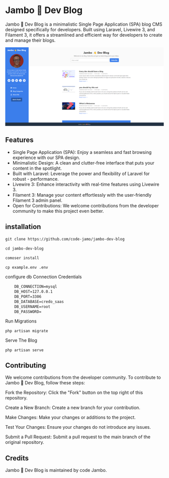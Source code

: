 # Jambo 👋 Dev Blog

Jambo 👋 Dev Blog is a minimalistic Single Page Application (SPA) blog CMS designed specifically for developers. Built using Laravel, Livewire 3, and Filament 3, it offers a streamlined and efficient way for developers to create and manage their blogs.

![ddfdf](https://github.com/code-jambo/jambo-dev-blog/blob/main/public/assets/images/Screenshot.png?raw=true)

## Features

- Single Page Application (SPA): Enjoy a seamless and fast browsing experience with our SPA design.
- Minimalistic Design: A clean and clutter-free interface that puts your content in the spotlight.
- Built with Laravel: Leverage the power and flexibility of Laravel for robust - performance.
- Livewire 3: Enhance interactivity with real-time features using Livewire 3.
- Filament 3: Manage your content effortlessly with the user-friendly Filament 3 admin panel.
- Open for Contributions: We welcome contributions from the developer community to make this project even better.

## installation 

```[bash]
git clone https://github.com/code-jamo/jambo-dev-blog
```

```[bash]
cd jambo-dev-blog
```
```[bash]
comoser install
```
```[bash]
cp example.env .env
```
configure db Connection Credentials
```[env]
    DB_CONNECTION=mysql
    DB_HOST=127.0.0.1
    DB_PORT=3306
    DB_DATABASE=credo_saas
    DB_USERNAME=root
    DB_PASSWORD=
```

Run Migrations

    php artisan migrate

Serve The Blog
    
    php artisan serve


## Contributing

We welcome contributions from the developer community. To contribute to Jambo 👋 Dev Blog, follow these steps:

Fork the Repository: Click the "Fork" button on the top right of this repository.

Create a New Branch: Create a new branch for your contribution.

Make Changes: Make your changes or additions to the project.

Test Your Changes: Ensure your changes do not introduce any issues.

Submit a Pull Request: Submit a pull request to the main branch of the original repository.

## Credits
Jambo 👋 Dev Blog is maintained by code Jambo.

